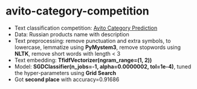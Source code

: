 # avito-category-competition

- Text classification competition: [Avito Category Prediction](https://www.kaggle.com/competitions/avito-category-prediction)
- Data: Russian products name with description
- Text preprocessing: remove punctuation and extra symbols, to lowercase, lemmatize using __PyMystem3__, remove stopwords using __NLTK__, remove short words with length < 3
- Text embedding: __TfidfVectorizer(ngram_range=(1, 2))__
- Model: __SGDClassifier(n_jobs=-1, alpha=0.0000002, tol=1e-4)__, tuned the hyper-parameters using __Grid Search__
- Got __second place__ with accuracy=0.91686
